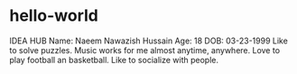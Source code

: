 # hello-world
IDEA HUB
Name: Naeem Nawazish Hussain
Age: 18      DOB: 03-23-1999
Like to solve puzzles.
Music works for me almost anytime, anywhere.
Love to play football an basketball. Like to socialize with people.
